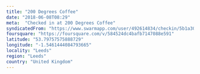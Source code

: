 ```yaml
---
title: "200 Degrees Coffee"
date: "2018-06-08T08:29"
meta:  "Checked in at 200 Degrees Coffee"
syndicatedFrom: "https://www.swarmapp.com/user/492614834/checkin/5b1a3056237dee002c2b19a1"
foursquare: "https://foursquare.com/v/584524dc4bafb7147088e591"
latitude: "53.79757575888729"
longitude: "-1.5461444084793665"
locality: "Leeds"
region: "Leeds"
country: "United Kingdom"
---
```


